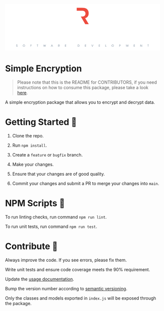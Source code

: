 ![Runninghill Logo](https://github.com/Runninghill/simple-encryption/blob/main/runninghill.png?raw=true "Runninghill")

# Simple Encryption

> Please note that this is the README for CONTRIBUTORS, if you
> need instructions on how to consume this package, please take a
> look [here](https://github.com/Runninghill/simple-encryption/blob/main/README.md).

A simple encryption package that allows you to encrypt and decrypt data.

# Getting Started 🏁

1. Clone the repo.

2. Run `npm install`.

4. Create a `feature` or `bugfix` branch.

3. Make your changes.

4. Ensure that your changes are of good quality.

5. Commit your changes and submit a PR to merge your changes into `main`.

# NPM Scripts 📜

To run linting checks, run command `npm run lint`.

To run unit tests, run command `npm run test`.

# Contribute 🌳

Always improve the code. If you see errors, please fix them.

Write unit tests and ensure code coverage meets the 90% requirement.

Update the [usage documentation](https://github.com/Runninghill/simple-encryption/blob/main/README.md).

Bump the version number according to [semantic versioning](https://semver.org/#semantic-versioning-200).

Only the classes and models exported in `index.js` will be exposed through the package.
